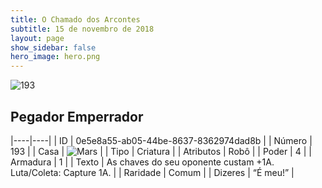 ```yaml
---
title: O Chamado dos Arcontes
subtitle: 15 de novembro de 2018
layout: page
show_sidebar: false
hero_image: hero.png
---
```


![193](https://cdn.keyforgegame.com/media/card_front/pt/341_193_PXQ9229CMHHP_pt.png)

## Pegador Emperrador

|----|----|
| ID | 0e5e8a55-ab05-44be-8637-8362974dad8b |
| Número | 193 |
| Casa | ![Mars](https://archonarcana.com/images/thumb/d/de/Mars.png/22px-Mars.png "Marte") |
| Tipo | Criatura |
| Atributos | Robô |
| Poder | 4 |
| Armadura | 1 |
| Texto | As chaves do seu oponente custam +1A. Luta/Coleta: Capture 1A. |
| Raridade | Comum |
| Dizeres | “É meu!” |
